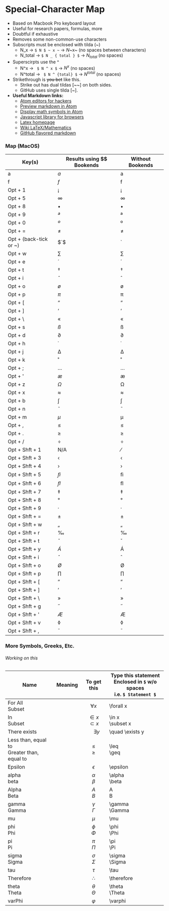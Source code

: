 # Special-Character Map

- Based on Macbook Pro keyboard layout
- Useful for research papers, formulas, more
- Doubtful if exhaustive
- Removes some non-common-use characters
- Subscripts must be enclosed with tilda (~)
    - N_x -> `$ N $ ~ x ~`  -> $N$~x~ (no spaces between characters)
    - N_total -> `$ N _ { total } $` -> $N_{total}$ (no spaces)
- Superscirpts use the ^
    - N^x -> ` $ N ^ x $` -> $N^x$ (no spaces)
    - N^total -> ` $ N ^ {total} $` -> $N^{total}$ (no spaces)
- Strikethrough is ~~you bet~~ like this. 
    - Strike out has dual tildas [~~]  on both sides. 
    - GitHub uses single tilda [~].
- **Useful Markdown links:**
    - [Atom editors for hackers](http://atom.io/)
    - [Preview markdown in Atom](https://atom.io/packages/markdown-preview-plus)
    - [Display math symbols in Atom](https://atom.io/packages/mathjax-wrapper)
    - [Javascript library for browsers](https://www.mathjax.org/)
    - [Latex homepage](http://www.latex-project.org/)
    - [Wiki LaTeX/Mathematics](https://en.wikibooks.org/wiki/LaTeX/Mathematics)
    - [GitHub flavored markdown](https://help.github.com/articles/github-flavored-markdown/)

### Map (MacOS)

| Key(s)                  | Results using $$ Bookends | Without Bookends | 
| -----------------       | ------------------------- | ---------------- | 
| a                       | $a$                       | a                |                           
| f                       | $f$                       | f                |                           
| Opt + 1                 | $¡$                       | ¡                | 
| Opt + 5                 | $∞$                       | ∞                |       
| Opt + 8                 | $•$                       | •                |
| Opt + 9                 | $ª$                       | ª                |
| Opt + 0                 | $º$                       | º                |
| Opt + =                 | $≠$                       | ≠                |
| Opt + (back-tick or ~)  | $`$                       | `                |
| Opt + w                 | $∑$                       | ∑                |
| Opt + e                 | $´$                       | ´                |
| Opt + t                 | $†$                       | †                |
| Opt + i                 | $ˆ$                       | ˆ                |
| Opt + o                 | $ø$                       | ø                |
| Opt + p                 | $π$                       | π                |
| Opt + [                 | $“$                       | “                |
| Opt + ]                 | $‘$                       | ‘                |
| Opt + \                 | $«$                       | «                |
| Opt + s                 | $ß$                       | ß                |
| Opt + d                 | $∂$                       | ∂                |    
| Opt + h                 | $˙$                       | ˙                |
| Opt + j                 | $∆$                       | ∆                |
| Opt + k                 | $˚$                       | ˚                |
| Opt + ;                 | $…$                       | …                |
| Opt + '                 | $æ$                       | æ                |
| Opt + z                 | $Ω$                       | Ω                |
| Opt + x                 | $≈$                       | ≈                |
| Opt + b                 | $∫$                       | ∫                |
| Opt + n                 | $˜$                       | ˜                |
| Opt + m                 | $µ$                       | µ                |
| Opt + ,                 | $≤$                       | ≤                |
| Opt + .                 | $≥$                       | ≥                |
| Opt + /                 | $÷$                       | ÷                |
| Opt + Shft + 1          | N/A                       | ⁄                 |
| Opt + Shft + 3          | $‹$                       | ‹                |
| Opt + Shft + 4          | $›$                       | ›                |
| Opt + Shft + 5          | $ﬁ$                       | ﬁ                |
| Opt + Shft + 6          | $ﬂ$                       | ﬂ                |
| Opt + Shft + 7          | $‡$                       | ‡                |
| Opt + Shft + 8          | $°$                       | °                |
| Opt + Shft + 9          | $·$                       | ·                |
| Opt + Shft + =          | $±$                       | ±                |
| Opt + Shft + w          | $„$                       | „                |
| Opt + Shft + r          | $‰$                       | ‰                |
| Opt + Shft + t          | $ˇ$                       | ˇ                |
| Opt + Shft + y          | $Á$                       | Á                |
| Opt + Shft + i          | $ˆ$                       | ˆ                |
| Opt + Shft + o          | $Ø$                       | Ø                |
| Opt + Shft + p          | $∏$                       | ∏                |
| Opt + Shft + [          | $”$                       | ”                |
| Opt + Shft + ]          | $’$                       | ’                |
| Opt + Shft + \          | $»$                       | »                |
| Opt + Shft + g          | $˝$                       | ˝                |
| Opt + Shft + '          | $Æ$                       | Æ                |
| Opt + Shft + v          | $◊$                       | ◊                |
| Opt + Shft + ,          | $¯$                       | ¯                |

### More Symbols, Greeks, Etc.
###### Working on this

| Name                                             | Meaning       |  To get this           | Type this statement <br> Enclosed in `$` w/o spaces <br> i.e. `$ Statement $` |
| ---------------                                  | ------------- |  :----------:          | ----------------------------------------------------------------------------- |
| For All <br> Subset                              |               | $\forall x$            | \forall x                                                                     |
| In <br> Subset                                   |               | $\in x$ <br> $\subset x$ | \in x <br> \subset x                                                        |
| There exists                                     |               | $\quad \exists y$      | \quad \exists y                                                               |
| Less than, equal to <br> Greater than, equal to  |               | $\leq$ <br> $\geq$     | \leq <br> \geq                                                                |
| Epsilon                                          |               | $\epsilon$             | \epsilon                                                                      |
| alpha <br> beta                                  |               | $\alpha$ <br> $\beta$  | \alpha <br> \beta                                                             |
| Alpha <br> Beta                                  |               | $A$ <br> $B$           | A <br> B                                                                      |
| gamma <br> Gamma                                 |               | $\gamma$ <br> $\Gamma$ | \gamma <br> \Gamma                                                            |
| mu                                               |               | $\mu$                  | \mu                                                                           |
| phi <br> Phi                                     |               | $\phi$ <br> $\Phi$     | \phi <br> \Phi                                                                |
| pi <br> Pi                                       |               | $\pi$ <br> $\Pi$       | \pi <br> \Pi                                                                  |
| sigma <br> Sigma                                 |               | $\sigma$ <br> $\Sigma$ | \sigma <br> \Sigma                                                            |
| tau                                              |               | $\tau$                 | \tau                                                                          |
| Therefore                                        |               | $\therefore$           | \therefore                                                                    |
| theta <br> Theta                                 |               | $\theta$ <br> $\Theta$ | \theta <br> \Theta                                                            |
| varPhi                                           |               | $\varphi$              | \varphi                                                                       |

